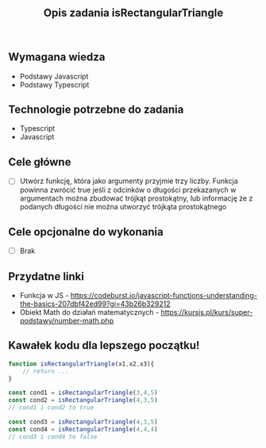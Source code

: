 <h2 align="center">Opis zadania isRectangularTriangle </h2>

<br>

## Wymagana wiedza
- Podstawy Javascript
- Podstawy Typescript
 
## Technologie potrzebne do zadania

- Typescript
- Javascript

## Cele główne

* [ ] Utwórz funkcję, która jako argumenty przyjmie trzy liczby. Funkcja powinna zwrócić true jeśli z odcinków o długości przekazanych w argumentach można zbudować trójkąt prostokątny, lub informację że z podanych długości nie można utworzyć trójkąta prostokątnego

## Cele opcjonalne do wykonania

* [ ] Brak

## Przydatne linki

- Funkcja w JS - https://codeburst.io/javascript-functions-understanding-the-basics-207dbf42ed99?gi=43b26b329212
- Obiekt Math do działań matematycznych - https://kursjs.pl/kurs/super-podstawy/number-math.php

## Kawałek kodu dla lepszego początku!

```javascript
function isRectangularTriangle(x1,x2,x3){
    // return ...
}

const cond1 = isRectangularTriangle(3,4,5)
const cond2 = isRectangularTriangle(4,3,5)
// cond1 i cond2 to true

const cond3 = isRectangularTriangle(4,3,5)
const cond4 = isRectangularTriangle(4,4,4)
// cond3 i cond4 to false
```
